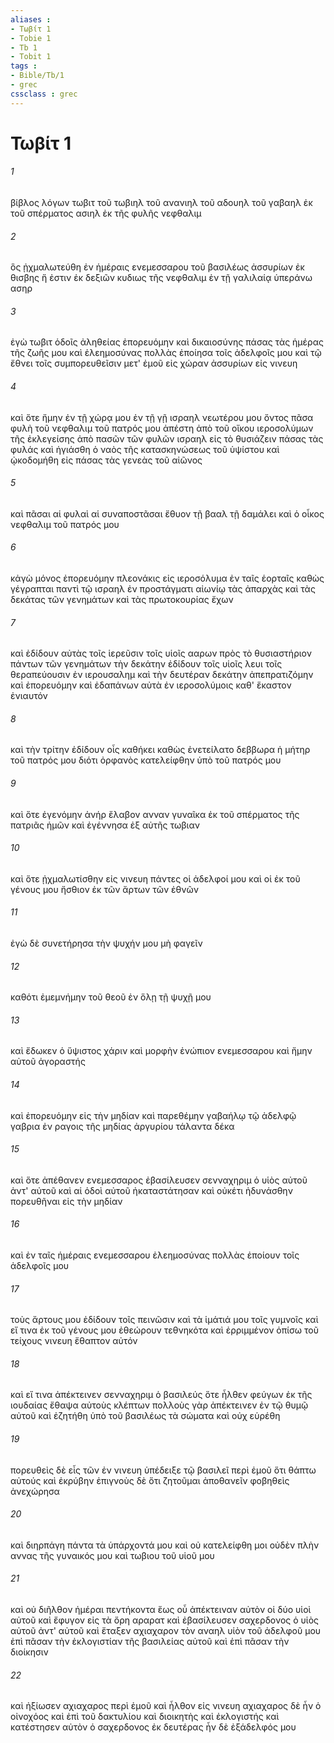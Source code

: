```yaml
---
aliases : 
- Τωβίτ 1
- Tobie 1
- Tb 1
- Tobit 1
tags : 
- Bible/Tb/1
- grec
cssclass : grec
---
```


# Τωβίτ 1

###### 1
βίβλος λόγων τωβιτ τοῦ τωβιηλ τοῦ ανανιηλ τοῦ αδουηλ τοῦ γαβαηλ ἐκ τοῦ σπέρματος ασιηλ ἐκ τῆς φυλῆς νεφθαλιμ
###### 2
ὃς ᾐχμαλωτεύθη ἐν ἡμέραις ενεμεσσαρου τοῦ βασιλέως ἀσσυρίων ἐκ θισβης ἥ ἐστιν ἐκ δεξιῶν κυδιως τῆς νεφθαλιμ ἐν τῇ γαλιλαίᾳ ὑπεράνω ασηρ
###### 3
ἐγὼ τωβιτ ὁδοῖς ἀληθείας ἐπορευόμην καὶ δικαιοσύνης πάσας τὰς ἡμέρας τῆς ζωῆς μου καὶ ἐλεημοσύνας πολλὰς ἐποίησα τοῖς ἀδελφοῖς μου καὶ τῷ ἔθνει τοῖς συμπορευθεῖσιν μετ' ἐμοῦ εἰς χώραν ἀσσυρίων εἰς νινευη
###### 4
καὶ ὅτε ἤμην ἐν τῇ χώρᾳ μου ἐν τῇ γῇ ισραηλ νεωτέρου μου ὄντος πᾶσα φυλὴ τοῦ νεφθαλιμ τοῦ πατρός μου ἀπέστη ἀπὸ τοῦ οἴκου ιεροσολύμων τῆς ἐκλεγείσης ἀπὸ πασῶν τῶν φυλῶν ισραηλ εἰς τὸ θυσιάζειν πάσας τὰς φυλάς καὶ ἡγιάσθη ὁ ναὸς τῆς κατασκηνώσεως τοῦ ὑψίστου καὶ ᾠκοδομήθη εἰς πάσας τὰς γενεὰς τοῦ αἰῶνος
###### 5
καὶ πᾶσαι αἱ φυλαὶ αἱ συναποστᾶσαι ἔθυον τῇ βααλ τῇ δαμάλει καὶ ὁ οἶκος νεφθαλιμ τοῦ πατρός μου
###### 6
κἀγὼ μόνος ἐπορευόμην πλεονάκις εἰς ιεροσόλυμα ἐν ταῖς ἑορταῖς καθὼς γέγραπται παντὶ τῷ ισραηλ ἐν προστάγματι αἰωνίῳ τὰς ἀπαρχὰς καὶ τὰς δεκάτας τῶν γενημάτων καὶ τὰς πρωτοκουρίας ἔχων
###### 7
καὶ ἐδίδουν αὐτὰς τοῖς ἱερεῦσιν τοῖς υἱοῖς ααρων πρὸς τὸ θυσιαστήριον πάντων τῶν γενημάτων τὴν δεκάτην ἐδίδουν τοῖς υἱοῖς λευι τοῖς θεραπεύουσιν ἐν ιερουσαλημ καὶ τὴν δευτέραν δεκάτην ἀπεπρατιζόμην καὶ ἐπορευόμην καὶ ἐδαπάνων αὐτὰ ἐν ιεροσολύμοις καθ' ἕκαστον ἐνιαυτόν
###### 8
καὶ τὴν τρίτην ἐδίδουν οἷς καθήκει καθὼς ἐνετείλατο δεββωρα ἡ μήτηρ τοῦ πατρός μου διότι ὀρφανὸς κατελείφθην ὑπὸ τοῦ πατρός μου
###### 9
καὶ ὅτε ἐγενόμην ἀνήρ ἔλαβον ανναν γυναῖκα ἐκ τοῦ σπέρματος τῆς πατριᾶς ἡμῶν καὶ ἐγέννησα ἐξ αὐτῆς τωβιαν
###### 10
καὶ ὅτε ᾐχμαλωτίσθην εἰς νινευη πάντες οἱ ἀδελφοί μου καὶ οἱ ἐκ τοῦ γένους μου ἤσθιον ἐκ τῶν ἄρτων τῶν ἐθνῶν
###### 11
ἐγὼ δὲ συνετήρησα τὴν ψυχήν μου μὴ φαγεῖν
###### 12
καθότι ἐμεμνήμην τοῦ θεοῦ ἐν ὅλῃ τῇ ψυχῇ μου
###### 13
καὶ ἔδωκεν ὁ ὕψιστος χάριν καὶ μορφὴν ἐνώπιον ενεμεσσαρου καὶ ἤμην αὐτοῦ ἀγοραστής
###### 14
καὶ ἐπορευόμην εἰς τὴν μηδίαν καὶ παρεθέμην γαβαήλῳ τῷ ἀδελφῷ γαβρια ἐν ραγοις τῆς μηδίας ἀργυρίου τάλαντα δέκα
###### 15
καὶ ὅτε ἀπέθανεν ενεμεσσαρος ἐβασίλευσεν σενναχηριμ ὁ υἱὸς αὐτοῦ ἀντ' αὐτοῦ καὶ αἱ ὁδοὶ αὐτοῦ ἠκαταστάτησαν καὶ οὐκέτι ἠδυνάσθην πορευθῆναι εἰς τὴν μηδίαν
###### 16
καὶ ἐν ταῖς ἡμέραις ενεμεσσαρου ἐλεημοσύνας πολλὰς ἐποίουν τοῖς ἀδελφοῖς μου
###### 17
τοὺς ἄρτους μου ἐδίδουν τοῖς πεινῶσιν καὶ τὰ ἱμάτιά μου τοῖς γυμνοῖς καὶ εἴ τινα ἐκ τοῦ γένους μου ἐθεώρουν τεθνηκότα καὶ ἐρριμμένον ὀπίσω τοῦ τείχους νινευη ἔθαπτον αὐτόν
###### 18
καὶ εἴ τινα ἀπέκτεινεν σενναχηριμ ὁ βασιλεύς ὅτε ἦλθεν φεύγων ἐκ τῆς ιουδαίας ἔθαψα αὐτοὺς κλέπτων πολλοὺς γὰρ ἀπέκτεινεν ἐν τῷ θυμῷ αὐτοῦ καὶ ἐζητήθη ὑπὸ τοῦ βασιλέως τὰ σώματα καὶ οὐχ εὑρέθη
###### 19
πορευθεὶς δὲ εἷς τῶν ἐν νινευη ὑπέδειξε τῷ βασιλεῖ περὶ ἐμοῦ ὅτι θάπτω αὐτούς καὶ ἐκρύβην ἐπιγνοὺς δὲ ὅτι ζητοῦμαι ἀποθανεῖν φοβηθεὶς ἀνεχώρησα
###### 20
καὶ διηρπάγη πάντα τὰ ὑπάρχοντά μου καὶ οὐ κατελείφθη μοι οὐδὲν πλὴν αννας τῆς γυναικός μου καὶ τωβιου τοῦ υἱοῦ μου
###### 21
καὶ οὐ διῆλθον ἡμέραι πεντήκοντα ἕως οὗ ἀπέκτειναν αὐτὸν οἱ δύο υἱοὶ αὐτοῦ καὶ ἔφυγον εἰς τὰ ὄρη αραρατ καὶ ἐβασίλευσεν σαχερδονος ὁ υἱὸς αὐτοῦ ἀντ' αὐτοῦ καὶ ἔταξεν αχιαχαρον τὸν αναηλ υἱὸν τοῦ ἀδελφοῦ μου ἐπὶ πᾶσαν τὴν ἐκλογιστίαν τῆς βασιλείας αὐτοῦ καὶ ἐπὶ πᾶσαν τὴν διοίκησιν
###### 22
καὶ ἠξίωσεν αχιαχαρος περὶ ἐμοῦ καὶ ἦλθον εἰς νινευη αχιαχαρος δὲ ἦν ὁ οἰνοχόος καὶ ἐπὶ τοῦ δακτυλίου καὶ διοικητὴς καὶ ἐκλογιστής καὶ κατέστησεν αὐτὸν ὁ σαχερδονος ἐκ δευτέρας ἦν δὲ ἐξάδελφός μου
